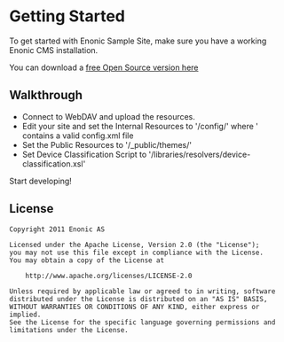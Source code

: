 # Getting Started
To get started with Enonic Sample Site, make sure you have a working Enonic CMS installation.

You can download a [free Open Source version here](http://www.enonic.com/en/downloads)

## Walkthrough
* Connect to WebDAV and upload the resources.
* Edit your site and set the Internal Resources to '/config/<your-config-folder>' where '<your-config-folder> contains a valid config.xml file
* Set the Public Resources to '/_public/themes/<your-theme-folder>'
* Set Device Classification Script to '/libraries/resolvers/device-classification.xsl'

Start developing!

## License

    Copyright 2011 Enonic AS

    Licensed under the Apache License, Version 2.0 (the "License");
    you may not use this file except in compliance with the License.
    You may obtain a copy of the License at

    	http://www.apache.org/licenses/LICENSE-2.0

    Unless required by applicable law or agreed to in writing, software
    distributed under the License is distributed on an "AS IS" BASIS,
    WITHOUT WARRANTIES OR CONDITIONS OF ANY KIND, either express or implied.
    See the License for the specific language governing permissions and
    limitations under the License.

